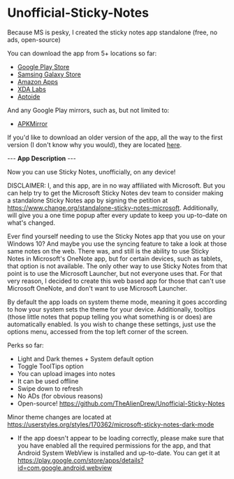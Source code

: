 # Unofficial-Sticky-Notes
Because MS is pesky, I created the sticky notes app standalone (free, no ads, open-source)

You can download the app from 5+ locations so far:
* [Google Play Store](https://play.google.com/store/apps/details?id=aliendrew.ms.stickynotes)
* [Samsing Galaxy Store](https://apps.samsung.com/appquery/appDetail.as?appId=aliendrew.ms.stickynotes)
* [Amazon Apps](https://www.amazon.com/dp/B07XLK8KVC/ref=apps_sf_sta)
* [XDA Labs](https://labs.xda-developers.com/store/app/aliendrew.ms.stickynotes)
* [Aptoide](https://aliendrew-stickynotes.en.aptoide.com/?store_name=aliendrew)

And any Google Play mirrors, such as, but not limited to:
* [APKMirror](https://www.apkmirror.com/apk/aliendrew/unofficial-sticky-notes)

If you'd like to download an older version of the app, all the way to the first version (I don't know why you would), they are located [here](https://aliendrew-stickynotes.en.aptoide.com/versions).

--- **App Description** ---

Now you can use Sticky Notes, unofficially, on any device!

DISCLAIMER: I, and this app, are in no way affiliated with Microsoft. But you can help try to get the Microsoft Sticky Notes dev team to consider making a standalone Sticky Notes app by signing the petition at https://www.change.org/standalone-sticky-notes-microsoft. Additionally, will give you a one time popup after every update to keep you up-to-date on what's changed.

Ever find yourself needing to use the Sticky Notes app that you use on your Windows 10? And maybe you use the syncing feature to take a look at those same notes on the web. There was, and still is the ability to use Sticky Notes in Microsoft's OneNote app, but for certain devices, such as tablets, that option is not available. The only other way to use Sticky Notes from that point is to use the Microsoft Launcher, but not everyone uses that. For that very reason, I decided to create this web based app for those that can't use Microsoft OneNote, and don't want to use Microsoft Launcher.

By default the app loads on system theme mode, meaning it goes according to how your system sets the theme for your device. Additionally, tooltips (those little notes that popup telling you what something is or does) are automatically enabled. Is you wish to change these settings, just use the options menu, accessed from the top left corner of the screen.

Perks so far:
* Light and Dark themes + System default option
* Toggle ToolTips option
* You can upload images into notes
* It can be used offline
* Swipe down to refresh
* No ADs (for obvious reasons)
* Open-source! https://github.com/TheAlienDrew/Unofficial-Sticky-Notes

Minor theme changes are located at https://userstyles.org/styles/170362/microsoft-sticky-notes-dark-mode

* If the app doesn't appear to be loading correctly, please make sure that you have enabled all the required permissions for the app, and that Android System WebView is installed and up-to-date. You can get it at https://play.google.com/store/apps/details?id=com.google.android.webview
